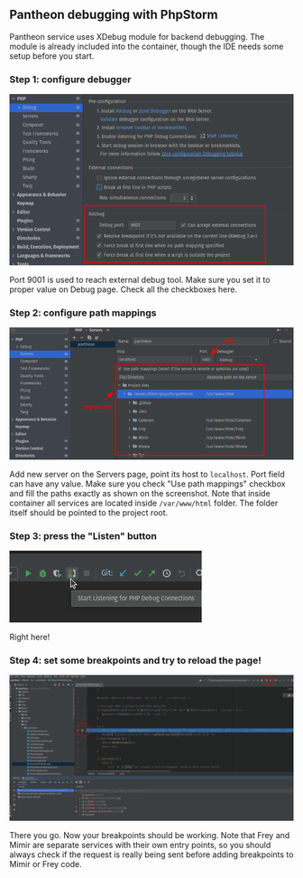 ## Pantheon debugging with PhpStorm

Pantheon service uses XDebug module for backend debugging. The module is already included
into the container, though the IDE needs some setup before you start.

### Step 1: configure debugger

![](../img/settings-debug.png)

Port 9001 is used to reach external debug tool. Make sure you set it to proper value on 
Debug page. Check all the checkboxes here.

### Step 2: configure path mappings

![](../img/settings-mapping.png)

Add new server on the Servers page, point its host to `localhost`. Port field can have 
any value. Make sure you check "Use path mappings" checkbox and fill the paths exactly as
shown on the screenshot. Note that inside container all services are located inside
`/var/www/html` folder. The folder itself should be pointed to the project root.

### Step 3: press the "Listen" button

![](../img/debug-press-button.png)

Right here!

### Step 4: set some breakpoints and try to reload the page!

![](../img/debug-result.png)

There you go. Now your breakpoints should be working. Note that Frey and Mimir are separate 
services with their own entry points, so you should always check if the request is really being
sent before adding breakpoints to Mimir or Frey code.
